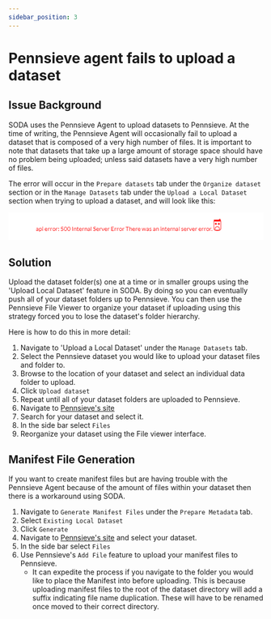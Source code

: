 ```yaml
---
sidebar_position: 3
---
```


# Pennsieve agent fails to upload a dataset

## Issue Background

SODA uses the Pennsieve Agent to upload datasets to Pennsieve. At the time of writing, the Pennsieve Agent will occasionally fail to upload a dataset that is composed of a very high number of files. It is important to note that datasets that take up a large amount of storage space should have no problem being uploaded; unless said datasets have a very high number of files.

The error will occur in the `Prepare datasets` tab under the `Organize dataset` section or in the `Manage Datasets` tab under the `Upload a Local Dataset` section when trying to upload a dataset, and will look like this:

![](https://github.com/fairdataihub/SODA-for-SPARC/blob/main/docs/documentation/Common-errors/pennsieve-agent-error.PNG?raw=true)

## Solution

Upload the dataset folder(s) one at a time or in smaller groups using the 'Upload Local Dataset' feature in SODA. By doing so you can eventually push all of your dataset folders up to Pennsieve. You can then use the Pennsieve File Viewer to organize your dataset if uploading using this strategy forced you to lose the dataset's folder hierarchy.

Here is how to do this in more detail:

1. Navigate to 'Upload a Local Dataset' under the `Manage Datasets` tab.
2. Select the Pennsieve dataset you would like to upload your dataset files and folder to.
3. Browse to the location of your dataset and select an individual data folder to upload.
4. Click `Upload dataset`
5. Repeat until all of your dataset folders are uploaded to Pennsieve.
6. Navigate to [Pennsieve's site](https://app.pennsieve.io)
7. Search for your dataset and select it.
8. In the side bar select `Files`
9. Reorganize your dataset using the File viewer interface.

## Manifest File Generation

If you want to create manifest files but are having trouble with the Pennsieve Agent because of the amount of files within your dataset then there is a workaround using SODA.

1. Navigate to `Generate Manifest Files` under the `Prepare Metadata` tab.
2. Select `Existing Local Dataset`
3. Click `Generate`
4. Navigate to [Pennsieve's site](https://app.pennsieve.io) and select your dataset.
5. In the side bar select `Files`
6. Use Pennsieve's `Add File` feature to upload your manifest files to Pennsieve.
   - It can expedite the process if you navigate to the folder you would like to place the Manifest into before uploading. This is because uploading manifest files to the root of the dataset directory will add a suffix indicating file name duplication. These will have to be renamed once moved to their correct directory.
